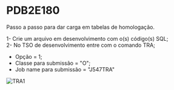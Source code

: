 # PDB2E180
Passo a passo para dar carga em tabelas de homologação.

1- Crie um arquivo em desenvolvimento com o(s) código(s) SQL;<BR>
2- No TSO de desenvolvimento entre com o comando TRA;<BR>
  - Opção = 1;<BR>
  - Classe para submissão = "O";<BR>
  - Job name para submissão = "J547TRA"<BR>
        
![TRA1](https://user-images.githubusercontent.com/49697760/133622675-d4fe7dd0-f565-4978-bde0-8cd6dca34ca2.jpg)        
        
        
  
